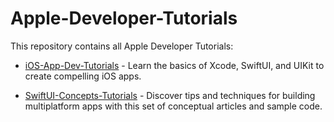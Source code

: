 # Apple-Developer-Tutorials

This repository contains all Apple Developer Tutorials:

- [iOS-App-Dev-Tutorials](iOS-App-Dev-Tutorials) - Learn the basics of Xcode, SwiftUI, and UIKit to create compelling iOS apps.

- [SwiftUI-Concepts-Tutorials](SwiftUI-Concepts-Tutorials) - Discover tips and techniques for building multiplatform apps with this set of conceptual articles and sample code.

